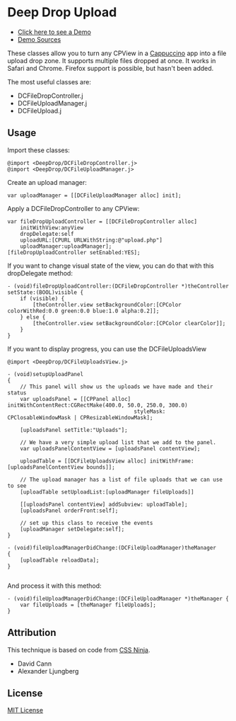 Deep Drop Upload
==========

* [Click here to see a Demo](http://labs.astrobunny.net/cappdemos/deepdrop/)
* [Demo Sources](https://github.com/davidsiaw/deepdrop-example)

These classes allow you to turn any CPView in a [Cappuccino](http://github.com/cappuccino/cappuccino) app into a file upload drop zone.  It supports multiple files dropped at once.  It works in Safari and Chrome.  Firefox support is possible, but hasn't been added.

The most useful classes are:

* DCFileDropController.j
* DCFileUploadManager.j
* DCFileUpload.j


## Usage

Import these classes:

```objectivej
@import <DeepDrop/DCFileDropController.j>
@import <DeepDrop/DCFileUploadManager.j>
```

Create an upload manager:

```objectivej
var uploadManager = [[DCFileUploadManager alloc] init];
```

Apply a DCFileDropController to any CPView:

```objectivej
var fileDropUploadController = [[DCFileDropController alloc] 
	initWithView:anyView 
	dropDelegate:self 
	uploadURL:[CPURL URLWithString:@"upload.php"] 
	uploadManager:uploadManager];
[fileDropUploadController setEnabled:YES];
```

If you want to change visual state of the view, you can do that with this dropDelegate method:

```objectivej
- (void)fileDropUploadController:(DCFileDropController *)theController setState:(BOOL)visible {
	if (visible) {
		[theController.view setBackgroundColor:[CPColor colorWithRed:0.0 green:0.0 blue:1.0 alpha:0.2]];
	} else {
		[theController.view setBackgroundColor:[CPColor clearColor]];
	}
}
```

If you want to display progress, you can use the DCFileUploadsView

```objectivej
@import <DeepDrop/DCFileUploadsView.j>

- (void)setupUploadPanel
{
	// This panel will show us the uploads we have made and their status
	var uploadsPanel = [[CPPanel alloc] initWithContentRect:CGRectMake(400.0, 50.0, 250.0, 300.0)
										styleMask: CPClosableWindowMask | CPResizableWindowMask];

	[uploadsPanel setTitle:"Uploads"];

	// We have a very simple upload list that we add to the panel.
	var uploadsPanelContentView = [uploadsPanel contentView];

	uploadTable = [[DCFileUploadsView alloc] initWithFrame:[uploadsPanelContentView bounds]];

	// The upload manager has a list of file uploads that we can use to see
	[uploadTable setUploadList:[uploadManager fileUploads]]

	[[uploadsPanel contentView] addSubview: uploadTable];
	[uploadsPanel orderFront:self];

	// set up this class to receive the events
	[uploadManager setDelegate:self];
}
	
- (void)fileUploadManagerDidChange:(DCFileUploadManager)theManager
{
	[uploadTable reloadData];
}
	
```

And process it with this method:

```objectivej
- (void)fileUploadManagerDidChange:(DCFileUploadManager *)theManager {
	var fileUploads = [theManager fileUploads];
}
```


## Attribution

This technique is based on code from [CSS Ninja](http://www.thecssninja.com/javascript/gmail-upload).

* David Cann
* Alexander Ljungberg


## License

[MIT License](http://www.opensource.org/licenses/mit-license.php)
